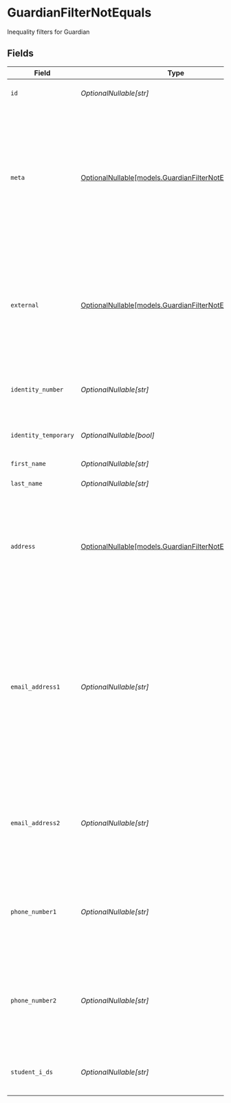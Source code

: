 # GuardianFilterNotEquals

Inequality filters for Guardian


## Fields

| Field                                                                                                                                                                                                                                           | Type                                                                                                                                                                                                                                            | Required                                                                                                                                                                                                                                        | Description                                                                                                                                                                                                                                     | Example                                                                                                                                                                                                                                         |
| ----------------------------------------------------------------------------------------------------------------------------------------------------------------------------------------------------------------------------------------------- | ----------------------------------------------------------------------------------------------------------------------------------------------------------------------------------------------------------------------------------------------- | ----------------------------------------------------------------------------------------------------------------------------------------------------------------------------------------------------------------------------------------------- | ----------------------------------------------------------------------------------------------------------------------------------------------------------------------------------------------------------------------------------------------- | ----------------------------------------------------------------------------------------------------------------------------------------------------------------------------------------------------------------------------------------------- |
| `id`                                                                                                                                                                                                                                            | *OptionalNullable[str]*                                                                                                                                                                                                                         | :heavy_minus_sign:                                                                                                                                                                                                                              | Unique identifier for the Guardian                                                                                                                                                                                                              | 123e4567-e89b-12d3-a456-426614174000                                                                                                                                                                                                            |
| `meta`                                                                                                                                                                                                                                          | [OptionalNullable[models.GuardianFilterNotEqualsMeta]](../models/guardianfilternotequalsmeta.md)                                                                                                                                                | :heavy_minus_sign:                                                                                                                                                                                                                              | Metadata information for the Guardian                                                                                                                                                                                                           | {<br/>"createdAt": "2024-01-15T10:30:00Z",<br/>"createdBy": "123e4567-e89b-12d3-a456-426614174000",<br/>"updatedAt": "2024-01-15T10:30:00Z",<br/>"updatedBy": "123e4567-e89b-12d3-a456-426614174000"<br/>}                                      |
| `external`                                                                                                                                                                                                                                      | [OptionalNullable[models.GuardianFilterNotEqualsExternal]](../models/guardianfilternotequalsexternal.md)                                                                                                                                        | :heavy_minus_sign:                                                                                                                                                                                                                              | External is a reusable object that can be used to store external information about the guardian from another system, used for third-party integration tracking.                                                                                 | {<br/>"sourceID": "example",<br/>"source": "example"<br/>}                                                                                                                                                                                      |
| `identity_number`                                                                                                                                                                                                                               | *OptionalNullable[str]*                                                                                                                                                                                                                         | :heavy_minus_sign:                                                                                                                                                                                                                              | The identity number of the guardian, must be unique within the organization.                                                                                                                                                                    | example                                                                                                                                                                                                                                         |
| `identity_temporary`                                                                                                                                                                                                                            | *OptionalNullable[bool]*                                                                                                                                                                                                                        | :heavy_minus_sign:                                                                                                                                                                                                                              | If the identity number is temporary for the guardian                                                                                                                                                                                            | true                                                                                                                                                                                                                                            |
| `first_name`                                                                                                                                                                                                                                    | *OptionalNullable[str]*                                                                                                                                                                                                                         | :heavy_minus_sign:                                                                                                                                                                                                                              | The first name of the guardian                                                                                                                                                                                                                  | example                                                                                                                                                                                                                                         |
| `last_name`                                                                                                                                                                                                                                     | *OptionalNullable[str]*                                                                                                                                                                                                                         | :heavy_minus_sign:                                                                                                                                                                                                                              | The last name of the guardian                                                                                                                                                                                                                   | example                                                                                                                                                                                                                                         |
| `address`                                                                                                                                                                                                                                       | [OptionalNullable[models.GuardianFilterNotEqualsAddress]](../models/guardianfilternotequalsaddress.md)                                                                                                                                          | :heavy_minus_sign:                                                                                                                                                                                                                              | The address of the guardian                                                                                                                                                                                                                     | {<br/>"postalAddress": "example",<br/>"postalCode": "example",<br/>"postalCity": "example",<br/>"countryCode": "example",<br/>"municipalityCode": "example"<br/>}                                                                               |
| `email_address1`                                                                                                                                                                                                                                | *OptionalNullable[str]*                                                                                                                                                                                                                         | :heavy_minus_sign:                                                                                                                                                                                                                              | The email address of the guardian, will be used for communication with the guardian from the system and must be unique within the organization.<br/>Can be used to login to the system if password-authentication is enabled for the organization.<br/> | example                                                                                                                                                                                                                                         |
| `email_address2`                                                                                                                                                                                                                                | *OptionalNullable[str]*                                                                                                                                                                                                                         | :heavy_minus_sign:                                                                                                                                                                                                                              | The secondary email address of the guardian, will not be used within the system, but will be displayed for contact information.                                                                                                                 | example                                                                                                                                                                                                                                         |
| `phone_number1`                                                                                                                                                                                                                                 | *OptionalNullable[str]*                                                                                                                                                                                                                         | :heavy_minus_sign:                                                                                                                                                                                                                              | The primary phone number of the guardian, will be used for communication with the guardian from the system.                                                                                                                                     | example                                                                                                                                                                                                                                         |
| `phone_number2`                                                                                                                                                                                                                                 | *OptionalNullable[str]*                                                                                                                                                                                                                         | :heavy_minus_sign:                                                                                                                                                                                                                              | The secondary phone number of the guardian, will not be used within the system, but will be displayed for contact information.                                                                                                                  | example                                                                                                                                                                                                                                         |
| `student_i_ds`                                                                                                                                                                                                                                  | *OptionalNullable[str]*                                                                                                                                                                                                                         | :heavy_minus_sign:                                                                                                                                                                                                                              | The IDs of the students the guardian is responsible for.                                                                                                                                                                                        | 123e4567-e89b-12d3-a456-426614174000                                                                                                                                                                                                            |
